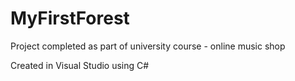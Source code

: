 # MyFirstForest

Project completed as part of university course - online music shop

Created in Visual Studio using C#
